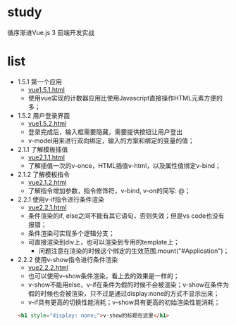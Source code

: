 
# study
循序渐进Vue.js 3 前端开发实战


# list  


* 1.5.1 第一个应用  
  * [vue1.5.1.html](vue1.5.1.html)
  * 使用vue实现的计数器应用比使用Javascript直接操作HTML元素方便的多；  
* 1.5.2 用户登录界面
  * [vue1.5.2.html](vue1.5.2.html)
  * 登录完成后，输入框需要隐藏，需要提供按钮让用户登出
  * v-model用来进行双向绑定，输入的方案和绑定的变量的值； 
* 2.1.1 了解模板插值
  * [vue2.1.1.html](vue2.1.1.html)
  * 了解插值一次的v-once，HTML插值v-html，以及属性值绑定v-bind；
* 2.1.2 了解模板指令
  * [vue2.1.2.html](vue2.1.2.html)
  * 了解指令增加参数，指令修饰符，v-bind, v-on的简写: @；
* 2.2.1 使用v-if指令进行条件渲染
  * [vue2.2.1.html](vue2.2.1.html)
  * 条件渲染的if, else之间不能有其它语句，否则失效；但是vs code也没有报错；
  * 条件渲染可实现多个逻辑分支；
  * 可直接渲染到div上，也可以渲染到专用的template上；
    * 问题注意在渲染的时候这个绑定的生效范围.mount("#Application")；
* 2.2.2 使用v-show指令进行条件渲染
  * [vue2.2.2.html](vue2.2.2.html)
  * 也可以使用v-show条件渲染，看上去的效果是一样的；
  * v-show不能用else，v-if在条件为假的时候不会被渲染；v-show在条件为假的时候也会被渲染，只不过是通过display:none的方式不显示出来；
  * v-if具有更高的切换性能消耗；v-show具有更高的初始渲染性能消耗；
  ```html
  <h1 style="display: none;">v-show的标题在这里</h1>
  ```
